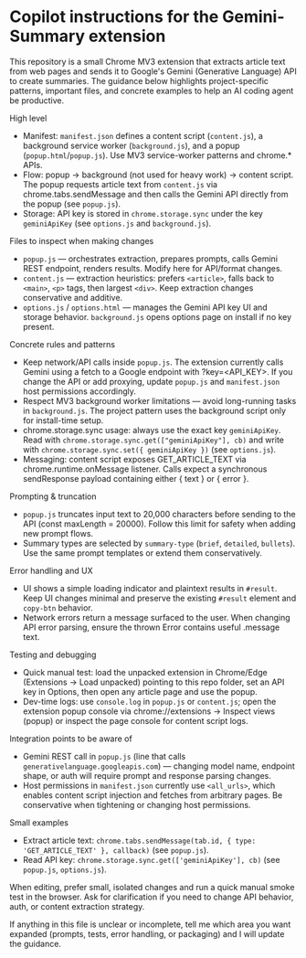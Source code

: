 # Copilot instructions for the Gemini-Summary extension

This repository is a small Chrome MV3 extension that extracts article text from web pages and sends it to Google's Gemini (Generative Language) API to create summaries. The guidance below highlights project-specific patterns, important files, and concrete examples to help an AI coding agent be productive.

High level
- Manifest: `manifest.json` defines a content script (`content.js`), a background service worker (`background.js`), and a popup (`popup.html`/`popup.js`). Use MV3 service-worker patterns and chrome.* APIs.
- Flow: popup -> background (not used for heavy work) -> content script. The popup requests article text from `content.js` via chrome.tabs.sendMessage and then calls the Gemini API directly from the popup (see `popup.js`).
- Storage: API key is stored in `chrome.storage.sync` under the key `geminiApiKey` (see `options.js` and `background.js`).

Files to inspect when making changes
- `popup.js` — orchestrates extraction, prepares prompts, calls Gemini REST endpoint, renders results. Modify here for API/format changes.
- `content.js` — extraction heuristics: prefers `<article>`, falls back to `<main>`, `<p>` tags, then largest `<div>`. Keep extraction changes conservative and additive.
- `options.js` / `options.html` — manages the Gemini API key UI and storage behavior. `background.js` opens options page on install if no key present.

Concrete rules and patterns
- Keep network/API calls inside `popup.js`. The extension currently calls Gemini using a fetch to a Google endpoint with ?key=<API_KEY>. If you change the API or add proxying, update `popup.js` and `manifest.json` host permissions accordingly.
- Respect MV3 background worker limitations — avoid long-running tasks in `background.js`. The project pattern uses the background script only for install-time setup.
- chrome.storage.sync usage: always use the exact key `geminiApiKey`. Read with `chrome.storage.sync.get(["geminiApiKey"], cb)` and write with `chrome.storage.sync.set({ geminiApiKey })` (see `options.js`).
- Messaging: content script exposes GET_ARTICLE_TEXT via chrome.runtime.onMessage listener. Calls expect a synchronous sendResponse payload containing either { text } or { error }.

Prompting & truncation
- `popup.js` truncates input text to 20,000 characters before sending to the API (const maxLength = 20000). Follow this limit for safety when adding new prompt flows.
- Summary types are selected by `summary-type` (`brief`, `detailed`, `bullets`). Use the same prompt templates or extend them conservatively.

Error handling and UX
- UI shows a simple loading indicator and plaintext results in `#result`. Keep UI changes minimal and preserve the existing `#result` element and `copy-btn` behavior.
- Network errors return a message surfaced to the user. When changing API error parsing, ensure the thrown Error contains useful .message text.

Testing and debugging
- Quick manual test: load the unpacked extension in Chrome/Edge (Extensions -> Load unpacked) pointing to this repo folder, set an API key in Options, then open any article page and use the popup.
- Dev-time logs: use `console.log` in `popup.js` or `content.js`; open the extension popup console via chrome://extensions -> Inspect views (popup) or inspect the page console for content script logs.

Integration points to be aware of
- Gemini REST call in `popup.js` (line that calls `generativelanguage.googleapis.com`) — changing model name, endpoint shape, or auth will require prompt and response parsing changes.
- Host permissions in `manifest.json` currently use `<all_urls>`, which enables content script injection and fetches from arbitrary pages. Be conservative when tightening or changing host permissions.

Small examples
- Extract article text: `chrome.tabs.sendMessage(tab.id, { type: 'GET_ARTICLE_TEXT' }, callback)` (see `popup.js`).
- Read API key: `chrome.storage.sync.get(['geminiApiKey'], cb)` (see `popup.js`, `options.js`).

When editing, prefer small, isolated changes and run a quick manual smoke test in the browser. Ask for clarification if you need to change API behavior, auth, or content extraction strategy.

If anything in this file is unclear or incomplete, tell me which area you want expanded (prompts, tests, error handling, or packaging) and I will update the guidance.

